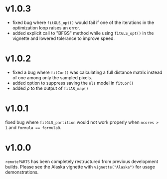 # v1.0.3
* fixed bug where `fitGLS_opt()` would fail if one of the iterations in the 
optimization loop raises an error.
* added explicit call to "BFGS" method while using `fitGLS_opt()` in the 
vignette and lowered tolerance to improve speed.

# v1.0.2

* fixed a bug where `fitCor()` was calculating a full distance matrix instead
of one among only the sampled pixels.
* added option to suppress saving the `nls` model in `fitCor()`
* added $\rho$ to the output of `fitAR_map()`

# v1.0.1

fixed bug where `fitGLS_partition` would not work properly when `ncores > 1` and
`formula == formula0`. 

# v1.0.0

`remotePARTS` has been completely restructured from previous development builds. 
Please see the Alaska vignette with `vignette("Alaska")` for usage demonstrations. 
